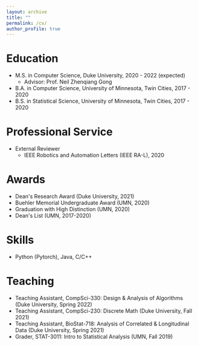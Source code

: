 ```yaml
---
layout: archive
title: ""
permalink: /cv/
author_profile: true
---
```


Education
======
* M.S. in Computer Science, Duke University, 2020 - 2022 (expected)
  * Advisor: Prof. Neil Zhenqiang Gong
* B.A. in Computer Science, University of Minnesota, Twin Cities, 2017 - 2020
* B.S. in Statistical Science, University of Minnesota, Twin Cities, 2017 - 2020

Professional Service
======
* External Reviewer
  * IEEE Robotics and Automation Letters (IEEE RA-L), 2020

Awards
======
* Dean's Research Award (Duke University, 2021)
* Buehler Memorial Undergraduate Award (UMN, 2020)
* Graduation with High Distinction (UMN, 2020)
* Dean's List (UMN, 2017-2020)
  
Skills
======
* Python (Pytorch), Java, C/C++
  
Teaching
======
* Teaching Assistant, CompSci-330: Design & Analysis of Algorithms (Duke University, Spring 2022)
* Teaching Assistant, CompSci-230: Discrete Math (Duke University, Fall 2021)
* Teaching Assistant, BioStat-718: Analysis of Correlated & Longitudinal Data (Duke University, Spring 2021)
* Grader, STAT-3011: Intro to Statistical Analysis (UMN, Fall 2019)
